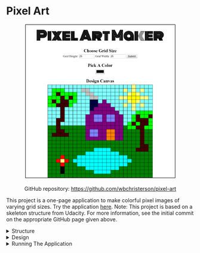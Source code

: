 # Pixel Art

<div style="display: flex; flex-direction: column; align-items: center">
    <img style="border: 1px solid #000000" alt="A sample creation using this application." width="400" src="../assets/Pixel-Art-Maker-imgs/canvas-example.png">
    <div style="margin-top: 20px">
        GitHub repository: <a target="\_blank" href="https://github.com/wbchristerson/pixel-art">https://github.com/wbchristerson/pixel-art</a>
    </div>
</div>

This project is a one-page application to make colorful pixel images of varying grid sizes. Try the application <a href="https://wbchristerson.github.io/pixel-art/" target="\_blank">here</a>. Note: This project is based on a skeleton structure from Udacity. For more information, see the initial commit on the appropriate GitHub page given above.

<details>
    <summary>Structure</summary>
    <br>
    <ul>
        <li>The dimensions of the pixel grid can each be anything from 1 to 50.</li>
        <li>Once the grid is created, you can choose various colors for the individual pixels.</li>
    </ul>
</details>

<details>
    <summary>Design</summary>
    <br>
    The application is a single page which begins with no shown grid and a default color of black.

    <div style="display: flex; justify-content: center; margin-top: 20px; margin-bottom: 20px;">
        <img width="400" style="border: 1px solid #000000; max-height: 400px;" alt="Pixel art maker display before choosing the grid size or color" src="../assets/Pixel-Art-Maker-imgs/canvas-intro.png">
    </div>

    The dimensions of the grid are determined by an input element, which is designed to ensure that you can only enter a number between 1 and 50.

    <div style="display: flex; justify-content: center; margin-top: 20px; margin-bottom: 20px;">
        <img width="400" style="border: 1px solid #000000; max-height: 400px;" alt="Pixel art maker display after choosing the grid size but not the color" src="../assets/Pixel-Art-Maker-imgs/canvas-grid.png">
    </div>

    By clicking on the color option, a window appears which shows the various colors that can be generated.

    <div style="display: flex; justify-content: center; margin-top: 20px; margin-bottom: 20px;">
        <img width="400" style="border: 1px solid #000000; max-height: 400px;" alt="Pixel art maker display while selecting a canvas color" src="../assets/Pixel-Art-Maker-imgs/canvas-color.png">
    </div>

    Color the grid by clicking on individual pixels:

    <div style="display: flex; justify-content: space-around; margin-top: 20px; margin-bottom: 20px; flex-wrap: wrap;">
        <img width="300" style="border: 1px solid #000000; margin-top: 10px; margin-bottom: 10px; max-height: 400px;" alt="Pixel art maker display while selecting a canvas color" src="../assets/Pixel-Art-Maker-imgs/canvas-blanket.png">
        <img src="../assets/Pixel-Art-Maker-imgs/canvas-beach.png" alt="Pixel Art Maker Example Image Of Beach" width="300" style="border: 1px solid #000000; margin-top: 10px; margin-bottom: 10px; max-height: 400px;">
    </div>
</details>

<details>
    <summary>Running The Application</summary>
    <br>
    Run the application in your browser by <a href="https://wbchristerson.github.io/pixel-art/" target="\_blank">clicking here</a>. To download, clone the repository using this terminal command:
    <br>
    <code>git clone https://github.com/wbchristerson/pixel-art.git</code>
    <br>
    <br>
    Alternatively, follow the instructions below to download to a hard drive:

    <ul>
        <li>Navigate to <a href="https://github.com/wbchristerson/pixel-art" target="\_blank">this page</a>.</li>
        <li>Click the green "Clone or download" button above then choose "Download ZIP".</li>
        <li>Find the folder <code>pixel-art-master</code> in your Downloads folder or wherever it was placed on your device.</li>
        <li>Right click and choose "Extract All".</li>
        <li>Open your browser and use <code>Ctrl + O</code> (for Windows machines) to open the file selector on your device.</li>
        <li>Go to <code>pixel-art-master</code>, enter <code>pixel-art-master</code> again, then select <code>index.html</code>. The game screen will appear.</li>
    </ul>
</details>
